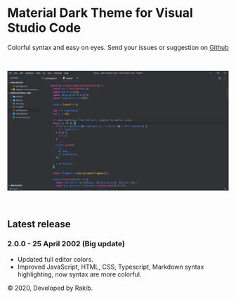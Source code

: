 # Material Dark Theme for Visual Studio Code

Colorful syntax and easy on eyes.
Send your issues or suggestion on [Github](https://github.com/rakibdev/material-code-theme/issues)

<br/>

![Material Code Theme Screenshot](https://raw.githubusercontent.com/rakibdev/material-code-theme/master/images/screenshot.png)

<br/>

## Latest release

### 2.0.0 - 25 April 2002 (Big update)
- Updated full editor colors.
- Improved JavaScript, HTML, CSS, Typescript, Markdown syntax highlighting, now syntax are more colorful.

© 2020, Developed by Rakib.